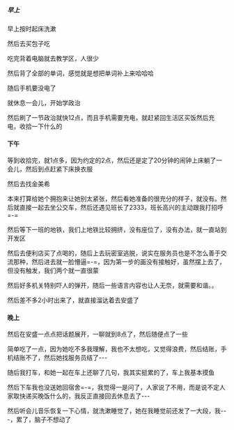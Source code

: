 ##### 早上

早上按时起床洗漱

然后去买包子吃

吃完背着电脑就去教学区，人很少

然后背了全部的单词，感觉就是想把单词补上来哈哈哈

随后手机要没电了

就休息一会儿，开始学政治

然后刷了一节政治就快12点，而且手机需要充电，就赶紧回生活区买饭然后充电，收拾一下什么的

#### 下午

等到收拾完，就1点多，因为约定的2点，然后还是定了20分钟的闹钟上床躺了一会儿，然后到点赶紧下床换衣服

然后去找金美希

本来打算给她个拥抱来让她别太紧张，然后看她准备的很充分的样子，就没有。然后就直接一起去坐公交车，然后还遇见班长了2333，班长高兴的主动跟我打招呼=-=

然后等下一班的地铁，我们上地铁比较拥挤，没有座位了，没有办法，就一直站到开发区

然后去便利店买了点喝的，随后上去玩密室逃脱，说实在服务员也是不怎么善于交流那种，然后进去就一脸懵逼=-=，因为第一步的画没有接触好，虽然摆上去了，但没有触发，我们两个就一直很蒙

然后好多机关特别吓人的弹开，随后一些语言内容也让人无奈，就需要和谐。。

然后差不多2小时出来了，就直接溜达着去安盛了

#### 晚上

然后在安盛一点点把话题展开，一聊就到8点了，然后随便点了一些

简单吃了一点，因为她吃不多我理解，我也不太想吃，又觉得浪费，然后结账，手机结账不了，然后她找服务员结了---

随后我打车，和她一起在车上还聊了几句，我其实挺累的了，车上我基本摸鱼

然后下车我也没送她回宿舍=-=，我觉得一是问了，人家说了不用，而是说不定人家取快递买晚饭什么的，我反正直接回去休息去了---

然后听会儿音乐恢复一下心情，就洗漱睡觉了，她在我睡觉前还发了一大段，我---，累了，脑子不想动了